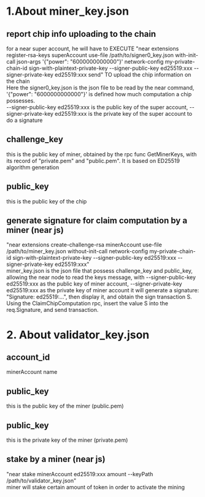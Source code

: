 # 1.About miner_key.json

## report chip info uploading to the chain 
for a near super account, he will have to EXECUTE "near extensions register-rsa-keys superAccount use-file /path/to/signer0_key.json with-init-call json-args '{"power": "6000000000000"}' network-config my-private-chain-id sign-with-plaintext-private-key --signer-public-key ed25519:xxx --signer-private-key ed25519:xxx send" TO upload the chip information on the chain \
Here the signer0_key.json is the json file to be read by the near command, '{"power": "6000000000000"}' is defined how much computation a chip possesses.\
--signer-public-key ed25519:xxx is the public key of the super account, --signer-private-key ed25519:xxx is the private key of the super account to do a signature

## challenge_key
this is the public key of miner, obtained by the rpc func GetMinerKeys, with its record of "private.pem" and "public.pem". It is based on ED25519 algorithm generation

## public_key
this is the public key of the chip

## generate signature for claim computation by a miner (near js)
"near extensions create-challenge-rsa minerAccount use-file /path/to/miner_key.json without-init-call network-config my-private-chain-id sign-with-plaintext-private-key --signer-public-key ed25519:xxx --signer-private-key ed25519:xxx" \
miner_key.json is the json file that possess challenge_key and public_key, allowing the near node to read the keys message, with --signer-public-key ed25519:xxx as the public key of miner account, --signer-private-key ed25519:xxx as the private key of miner account
it will generate a signature: "Signature: ed25519:...", then display it, and obtain the sign transaction S. Using the ClaimChipComputation rpc, insert the value S into the req.Signature, and send transaction.

# 2. About validator_key.json

## account_id
minerAccount name

## public_key
this is the public key of the miner (public.pem)

## public_key
this is the private key of the miner (private.pem)

## stake by a miner (near js)
"near stake minerAccount ed25519:xxx amount --keyPath /path/to/validator_key.json" \
miner will stake certain amount of token in order to activate the mining
